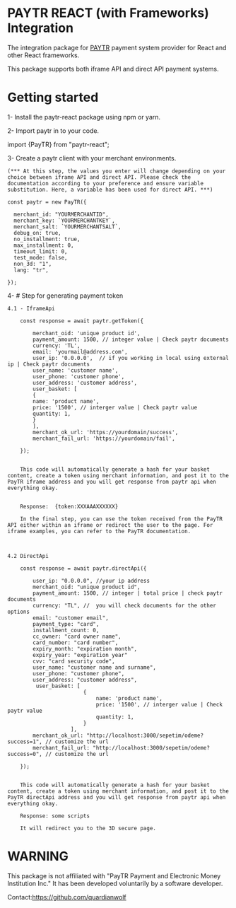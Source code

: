 # PAYTR REACT (with Frameworks) Integration

The integration package for <a href="https://www.paytr.com/" target="_blank" rel="nofollow">PAYTR</a> payment system provider for React and other React frameworks.

This package supports both iframe API and direct API payment systems.

# Getting started

1- Install the paytr-react package using npm or yarn.

2- Import paytr in to your code.

import {PayTR} from "paytr-react";

3- Create a paytr client with your merchant environments.

    (*** At this step, the values you enter will change depending on your choice between iframe API and direct API. Please check the documentation according to your preference and ensure variable substitution. Here, a variable has been used for direct API. ***)

    const paytr = new PayTR({

      merchant_id: "YOURMERCHANTID",
      merchant_key: `YOURMERCHANTKEY`,
      merchant_salt: `YOURMERCHANTSALT`,
      debug_on: true,
      no_installment: true,
      max_installment: 0,
      timeout_limit: 0,
      test_mode: false,
      non_3d: "1",
      lang: "tr",

    });

4- # Step for generating payment token

    4.1 - IframeApi

        const response = await paytr.getToken({

            merchant_oid: 'unique product id',
            payment_amount: 1500, // integer value | Check paytr documents
            currency: 'TL',
            email: 'yourmail@address.com',
            user_ip: '0.0.0.0',  // if you working in local using external ip | Check paytr documents
            user_name: 'customer name',
            user_phone: 'customer phone',
            user_address: 'customer address',
            user_basket: [
            {
            name: 'product name',
            price: '1500', // interger value | Check paytr value
            quantity: 1,
            }
            ],
            merchant_ok_url: 'https://yourdomain/success',
            merchant_fail_url: 'https://yourdomain/fail',

        });


        This code will automatically generate a hash for your basket content, create a token using merchant information, and post it to the PayTR iframe address and you will get response from paytr api when everything okay.


        Response:  {token:XXXAAAXXXXXX}

        In the final step, you can use the token received from the PayTR API either within an iframe or redirect the user to the page. For iframe examples, you can refer to the PayTR documentation.



    4.2 DirectApi

        const response = await paytr.directApi({

            user_ip: "0.0.0.0", //your ip address
            merchant_oid: "unique product id",
            payment_amount: 1500, // integer | total price | check paytr documents
            currency: "TL", //  you will check documents for the other options
            email: "customer email",
            payment_type: "card",
            installment_count: 0,
            cc_owner: "card owner name",
            card_number: "card number",
            expiry_month: "expiration month",
            expiry_year: "expiration year"
            cvv: "card security code",
            user_name: "customer name and surname",
            user_phone: "customer phone",
            user_address: "customer address",
             user_basket: [
                            {
                                name: 'product name',
                                price: '1500', // interger value | Check paytr value
                                quantity: 1,
                            }
                        ],
            merchant_ok_url: "http://localhost:3000/sepetim/odeme?success=1", // customize the url
            merchant_fail_url: "http://localhost:3000/sepetim/odeme?success=0", // customize the url

        });


        This code will automatically generate a hash for your basket content, create a token using merchant information, and post it to the PayTR directApi address and you will get response from paytr api when everything okay.

        Response: some scripts

        It will redirect you to the 3D secure page.



# WARNING

This package is not affiliated with "PayTR Payment and Electronic Money Institution Inc." It has been developed voluntarily by a software developer.

Contact:https://github.com/quardianwolf
